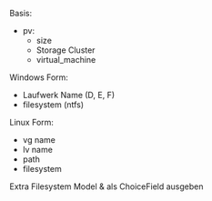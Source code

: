 Basis:
- pv:
  - size
  - Storage Cluster
  - virtual_machine

Windows Form:
- Laufwerk Name (D, E, F)
- filesystem (ntfs)

Linux Form:
- vg name
- lv name
- path
- filesystem


Extra Filesystem Model & als ChoiceField ausgeben